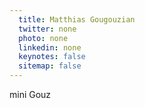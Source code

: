 ```yaml
---
  title: Matthias Gougouzian
  twitter: none
  photo: none
  linkedin: none
  keynotes: false
  sitemap: false
---
```

mini Gouz